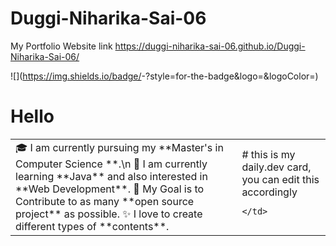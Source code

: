 # Duggi-Niharika-Sai-06
My Portfolio Website
link https://duggi-niharika-sai-06.github.io/Duggi-Niharika-Sai-06/


![<Badge Name>](https://img.shields.io/badge/<Badge Text>-<Background Color>?style=for-the-badge&logo=<Icon Name>&logoColor=<Logo Color>)


# Hello
<table>
  <tr>
    <td valign="center">
      🎓 I am currently pursuing my **Master's in Computer Science **.\n
      🌱 I am currently learning **Java** and also interested in **Web Development**.
      🎯 My Goal is to Contribute to as many **open source project** as possible.
      ✨ I love to create different types of **contents**.
<td >
# this is my daily.dev card, you can edit this accordingly
      
    </td>
    
  </tr>
  </table>
